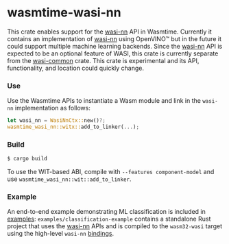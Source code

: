 # wasmtime-wasi-nn

This crate enables support for the [wasi-nn] API in Wasmtime. Currently it
contains an implementation of [wasi-nn] using OpenVINO™ but in the future it
could support multiple machine learning backends. Since the [wasi-nn] API is
expected to be an optional feature of WASI, this crate is currently separate
from the [wasi-common] crate. This crate is experimental and its API,
functionality, and location could quickly change.

[examples]: examples
[openvino]: https://crates.io/crates/openvino
[wasi-nn]: https://github.com/WebAssembly/wasi-nn
[wasi-common]: ../wasi-common
[bindings]: https://crates.io/crates/wasi-nn

### Use

Use the Wasmtime APIs to instantiate a Wasm module and link in the `wasi-nn`
implementation as follows:

```rust
let wasi_nn = WasiNnCtx::new()?;
wasmtime_wasi_nn::witx::add_to_linker(...);
```

### Build

```sh
$ cargo build
```

To use the WIT-based ABI, compile with `--features component-model` and use `wasmtime_wasi_nn::wit::add_to_linker`.

### Example

An end-to-end example demonstrating ML classification is included in [examples]:
`examples/classification-example` contains a standalone Rust project that uses
the [wasi-nn] APIs and is compiled to the `wasm32-wasi` target using the
high-level `wasi-nn` [bindings].
